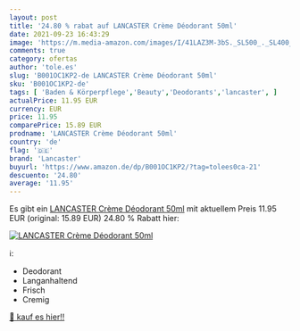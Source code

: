```yaml
---
layout: post
title: '24.80 % rabat auf LANCASTER Crème Déodorant 50ml'
date: 2021-09-23 16:43:29
image: 'https://m.media-amazon.com/images/I/41LAZ3M-3bS._SL500_._SL400_.jpg'
comments: true
category: ofertas
author: 'tole.es'
slug: 'B001OC1KP2-de LANCASTER Crème Déodorant 50ml'
sku: 'B001OC1KP2-de'
tags: [ 'Baden & Körperpflege','Beauty','Deodorants','lancaster', ]
actualPrice: 11.95 EUR
currency: EUR
price: 11.95
comparePrice: 15.89 EUR
prodname: 'LANCASTER Crème Déodorant 50ml'
country: 'de'
flag: '🇩🇪'
brand: 'Lancaster'
buyurl: 'https://www.amazon.de/dp/B001OC1KP2/?tag=tolees0ca-21'
descuento: '24.80'
average: '11.95'
---
```


Es gibt ein [LANCASTER Crème Déodorant 50ml](https://www.amazon.de/dp/B001OC1KP2/?tag=tolees0ca-21) mit aktuellem Preis 11.95 EUR (original: 15.89 EUR) 24.80 % Rabatt hier:

[![LANCASTER Crème Déodorant 50ml](https://m.media-amazon.com/images/I/41LAZ3M-3bS._SL500_._SL400_.jpg)](https://www.amazon.de/dp/B001OC1KP2/?tag=tolees0ca-21)

ℹ️:

- Deodorant
- Langanhaltend
- Frisch
- Cremig

[🛒 kauf es hier!!](https://www.amazon.de/dp/B001OC1KP2/?tag=tolees0ca-21)
